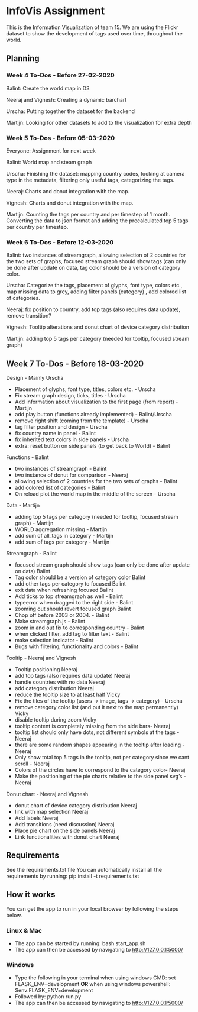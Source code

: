 # InfoVis Assignment #

This is the Information Visualization of team 15. We are using the Flickr dataset to show the development of tags used over time, throughout the world. 

## Planning ##

### Week 4 To-Dos - Before 27-02-2020 ###
Balint: Create the world map in D3

Neeraj and Vignesh: Creating a dynamic barchart

Urscha: Putting together the dataset for the backend

Martijn: Looking for other datasets to add to the visualization for extra depth

### Week 5 To-Dos - Before 05-03-2020 ###

Everyone: Assignment for next week

Balint: World map and steam graph

Urscha: Finishing the dataset: mapping country codes, looking at camera type in the metadata, filtering only useful tags, categorizing the tags.

Neeraj: Charts and donut integration with the map.

Vignesh: Charts and donut integration with the map.

Martijn: Counting the tags per country and per timestep of 1 month. Converting the data to json format and adding the precalculated top 5 tags per country per timestep.

### Week 6 To-Dos - Before 12-03-2020 ###

Balint: two instances of streamgraph,  allowing selection of 2 countries for the two sets of graphs,  focused stream graph should show tags (can only be done after update on data, tag color should be a version of category color.

Urscha: Categorize the tags, placement of glyphs, font type, colors etc., map missing data to grey, adding filter panels (category) , add colored list of categories.

Neeraj: fix position to country, add top tags (also requires data update), remove transition?

Vignesh: Tooltip alterations and donut chart of device category distribution

Martijn: adding top 5 tags per category (needed for tooltip, focused stream graph) 

## Week 7 To-Dos - Before 18-03-2020 ##

Design - Mainly Urscha
  - Placement of glyphs, font type, titles, colors etc. - Urscha
  - Fix stream graph design, ticks, titles - Urscha
  - Add information about visualization to the first page (from report) - Martijn
  - add play button (functions already implemented) - Balint/Urscha
  - remove right shift (coming from the template) - Urscha
  - tag filter position and design - Urscha
  - fix country name in panel - Balint
  - fix inherited text colors in side panels - Urscha
  - extra: reset button on side panels (to get back to World) - Balint

Functions - Balint
  - two instances of streamgraph - Balint
  - two instance of donut for comparison - Neeraj
  - allowing selection of 2 countries for the two sets of graphs - Balint
  - add colored list of categories - Balint
  - On reload plot the world map in the middle of the screen - Urscha

Data - Martijn
  - adding top 5 tags per category (needed for tooltip, focused stream graph) - Martijn
  - WORLD aggregation missing - Martijn
  - add sum of all_tags in category - Martijn
  - add sum of tags per category - Martijn

Streamgraph - Balint
  - focused stream graph should show tags (can only be done after update on data) Balint
  - Tag color should be a version of category color Balint
  - add other tags per category to focused Balint
  - exit data when refreshing focused Balint
  - Add ticks to top streamgraph as well - Balint
  - typeerror when dragged to the right side - Balint
  - zooming out should revert focused graph Balint
  - Chop off before 2003 or 2004. - Balint
  - Make streamgraph.js - Balint
  - zoom in and out fix to corresponding country - Balint
  - when clicked filter, add tag to filter text - Balint
  - make selection indicator  - Balint
  - Bugs with filtering, functionality and colors - Balint
	
Tooltip - Neeraj and Vignesh
  - Tooltip positioning Neeraj
  - add top tags (also requires data update) Neeraj
  - handle countries with no data Neeraj
  - add category distribution Neeraj
  - reduce the tooltip size to at least half  Vicky 
  - Fix the tiles of the tooltip (users → image, tags → category) - Urscha
  - remove category color list (and put it next to the map permanently) Vicky
  - disable tooltip during zoom Vicky
  - tooltip content is completely missing from the side bars- Neeraj
  - tooltip list should only have dots, not different symbols at the tags - Neeraj
  - there are some random shapes appearing in the tooltip after loading - Neeraj
  - Only show total top 5 tags in the tooltip, not per category since we cant scroll - Neeraj
  - Colors of the circles have to correspond to the category color- Neeraj
  - Make the positioning of the pie charts relative to the side panel svg’s - Neeraj
	
Donut chart - Neeraj and Vignesh
- donut chart of device category distribution Neeraj 
- link with map selection Neeraj
- Add labels Neeraj
- Add transitions (need discussion) Neeraj
- Place pie chart on the side panels Neeraj
- Link functionalities with donut chart Neeraj


## Requirements ##

See the requirements.txt file
You can automatically install all the requirements by running: pip install -t requirements.txt

## How it works ##

You can get the app to run in your local browser by following the steps below.

### Linux & Mac ###

* The app can be started by running: bash start_app.sh
* The app can then be accessed by navigating to http://127.0.0.1:5000/

### Windows ###

* Type the following in your terminal when using windows CMD: set FLASK_ENV=development **OR** when using windows powershell: $env:FLASK_ENV=development
* Followed by: python run.py
* The app can then be accessed by navigating to http://127.0.0.1:5000/
